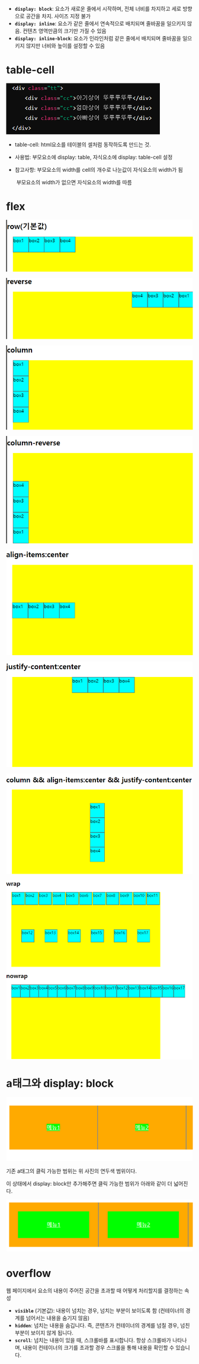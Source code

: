 

- **`display: block`**: 요소가 새로운 줄에서 시작하며, 전체 너비를 차지하고 세로 방향으로 공간을 차지. 사이즈 지정 불가
- **`display: inline`**: 요소가 같은 줄에서 연속적으로 배치되며 줄바꿈을 일으키지 않음. 컨텐츠 영역만큼의 크기만 가질 수 있음
- **`display: inline-block`**: 요소가 인라인처럼 같은 줄에서 배치되며 줄바꿈을 일으키지 않지만 너비와 높이를 설정할 수 있음



<h1>table-cell </h1>

![image-20240802143919407](\images\2024-08-01-display\image-20240802143919407.png)

- table-cell: html요소를 테이블의 셀처럼 동작하도록 만드는 것.

- 사용법: 부모요소에 display: table, 자식요소에 display: table-cell 설정

- 참고사항: 부모요소의 width를 cell의 개수로 나눈값이 자식요소의 width가 됨

  ​         	부모요소의 width가 없으면 자식요소의 width를 따름



<h1> flex </h1>

![image-20240802115022734](\images\2024-08-01-display\image-20240802115022734.png)

![image-20240802115038726](\images\2024-08-01-display\image-20240802115038726.png)

![image-20240802115054838](\images\2024-08-01-display\image-20240802115054838.png)

![image-20240802115118744](\images\2024-08-01-display\image-20240802115118744.png)

![image-20240802142652842](\images\2024-08-01-display\image-20240802142652842.png)

![image-20240802142705369](\images\2024-08-01-display\image-20240802142705369.png)

![image-20240802142732530](\images\2024-08-01-display\image-20240802142732530.png)

![image-20240802142812453](\images\2024-08-01-display\image-20240802142812453.png)





<h1>a태그와 display: block</h1>

![image-20240802150726179](\images\2024-08-01-display\image-20240802150726179.png)

기존 a태그의 클릭 가능한 범위는 위 사진의 연두색 범위이다.

이 상태에서 display: block만 추가해주면 클릭 가능한 범위가 아래와 같이 더 넓어진다.



![image-20240802150856681](\images\2024-08-01-display\image-20240802150856681.png)











<h1>overflow</h1>

웹 페이지에서 요소의 내용이 주어진 공간을 초과할 때 어떻게 처리할지를 결정하는 속성

- **`visible`** (기본값): 내용이 넘치는 경우, 넘치는 부분이 보이도록 함 (컨테이너의 경계를 넘어서는 내용을 숨기지 않음)
- **`hidden`**: 넘치는 내용을 숨깁니다. 즉, 콘텐츠가 컨테이너의 경계를 넘칠 경우, 넘친 부분이 보이지 않게 됩니다.
- **`scroll`**: 넘치는 내용이 있을 때, 스크롤바를 표시합니다. 항상 스크롤바가 나타나며, 내용이 컨테이너의 크기를 초과할 경우 스크롤을 통해 내용을 확인할 수 있습니다.

